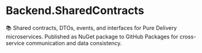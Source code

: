 # Backend.SharedContracts
📚 Shared contracts, DTOs, events, and interfaces for Pure Delivery microservices. Published as NuGet package to GitHub Packages for cross-service communication and data consistency.
